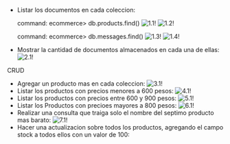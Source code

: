 - Listar los documentos en cada coleccion:

  command: ecommerce> db.products.find()
  ![1.1!](./images/1.1.jpg)
  ![1.2!](images/1.2.jpg)

  command: ecommerce> db.messages.find()
  ![1.3!](./images/1.3.png)
  ![1.4!](./images/1.4.png)

- Mostrar la cantidad de documentos almacenados en cada una de ellas:
  ![2.1!](./images/2.1.png)

CRUD

- Agregar un producto mas en cada coleccion:
  ![3.1!](./images/3.1.png)
- Listar los productos con precios menores a 600 pesos:
  ![4.1!](./images/4.1.png)
- Listar los productos con precios entre 600 y 900 pesos:
  ![5.1!](./images/5.1.png)
- Listar los Productos con precioes mayores a 800 pesos:
  ![6.1!](./images/6.1.png)
- Realizar una consulta que traiga solo el nombre del septimo producto mas barato:
  ![7.1!](./images/7.1.png)
- Hacer una actualizacion sobre todos los productos, agregando el campo stock a todos ellos con un valor de 100:
